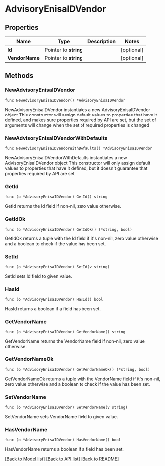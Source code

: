 # AdvisoryEnisaIDVendor

## Properties

Name | Type | Description | Notes
------------ | ------------- | ------------- | -------------
**Id** | Pointer to **string** |  | [optional] 
**VendorName** | Pointer to **string** |  | [optional] 

## Methods

### NewAdvisoryEnisaIDVendor

`func NewAdvisoryEnisaIDVendor() *AdvisoryEnisaIDVendor`

NewAdvisoryEnisaIDVendor instantiates a new AdvisoryEnisaIDVendor object
This constructor will assign default values to properties that have it defined,
and makes sure properties required by API are set, but the set of arguments
will change when the set of required properties is changed

### NewAdvisoryEnisaIDVendorWithDefaults

`func NewAdvisoryEnisaIDVendorWithDefaults() *AdvisoryEnisaIDVendor`

NewAdvisoryEnisaIDVendorWithDefaults instantiates a new AdvisoryEnisaIDVendor object
This constructor will only assign default values to properties that have it defined,
but it doesn't guarantee that properties required by API are set

### GetId

`func (o *AdvisoryEnisaIDVendor) GetId() string`

GetId returns the Id field if non-nil, zero value otherwise.

### GetIdOk

`func (o *AdvisoryEnisaIDVendor) GetIdOk() (*string, bool)`

GetIdOk returns a tuple with the Id field if it's non-nil, zero value otherwise
and a boolean to check if the value has been set.

### SetId

`func (o *AdvisoryEnisaIDVendor) SetId(v string)`

SetId sets Id field to given value.

### HasId

`func (o *AdvisoryEnisaIDVendor) HasId() bool`

HasId returns a boolean if a field has been set.

### GetVendorName

`func (o *AdvisoryEnisaIDVendor) GetVendorName() string`

GetVendorName returns the VendorName field if non-nil, zero value otherwise.

### GetVendorNameOk

`func (o *AdvisoryEnisaIDVendor) GetVendorNameOk() (*string, bool)`

GetVendorNameOk returns a tuple with the VendorName field if it's non-nil, zero value otherwise
and a boolean to check if the value has been set.

### SetVendorName

`func (o *AdvisoryEnisaIDVendor) SetVendorName(v string)`

SetVendorName sets VendorName field to given value.

### HasVendorName

`func (o *AdvisoryEnisaIDVendor) HasVendorName() bool`

HasVendorName returns a boolean if a field has been set.


[[Back to Model list]](../README.md#documentation-for-models) [[Back to API list]](../README.md#documentation-for-api-endpoints) [[Back to README]](../README.md)


